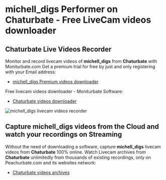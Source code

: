 # michell_digs Performer on Chaturbate - Free LiveCam videos downloader

## Chaturbate Live Videos Recorder

Monitor and record livecam videos of **michell_digs** from **Chaturbate** with Moniturbate.com
Get a premium trial for free by just and only registering with your Email address:
* [michell_digs Premium videos downloader](https://moniturbate.com/request-demo-licence-key.html)

Free livecam videos downloader - Moniturbate Software:
* [Chaturbate videos downloader](https://moniturbate.com/moniturbate-download-software.html)

![michell_digs livecam videos recorder](https://peachurnet.com/templates/moniturbate-software.png)


## Capture michell_digs videos from the Cloud and watch your recordings on Streaming

Without the need of downloading a software, capture **michell_digs** livecam videos from **Chaturbate** 100% online.
Watch Livecam archives from **Chaturbate** unlimitedly from thousands of existing recordings, only on Peachurbate.com and its websites network:
* [Chaturbate videos archives](https://peachurnet.com/)